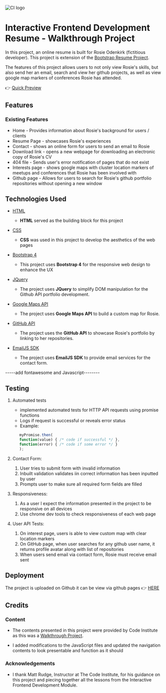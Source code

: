 ![CI logo](https://codeinstitute.s3.amazonaws.com/fullstack/ci_logo_small.png)

# Interactive Frontend Development Resume - Walkthrough Project

In this project, an online resume is built for Rosie Odenkirk (fictitious developer). This project is extension of the [Bootstrap Resume Project](https://github.com/kmadjei/MiniProjectWithBootstrap4). 

The features of this project allows users to not only view Rosie's skills, but also send her an email, search and view her github projects, as well as view google map markers  of conferences Rosie has attended.

👉 [Quick Preview](https://kmadjei.github.io/InteractiveFrontendDevelopment-Resume/)

## Features
 
### Existing Features
- Home - Provides information about Rosie's background for users / clients
- Resume Page - showcases Rosie's experiences
- Contact - shows an online form for users to send an email to Rosie
- Download link - opens a new webpage for downloading an electronic copy of Rosie's CV
- 404 file - Sends user's error notification of pages that do not exist
- Interests page - shows google maps with  cluster location markers of meetups and conferences that Rosie has been involved with
- Github page - Allows for users to search for Rosie's github portfolio repositories without opening a new window 

## Technologies Used

- [HTML](https://www.w3schools.com/html/default.asp)
    - **HTML** served as the building block for this project

- [CSS](https://www.w3schools.com/css/default.asp)
    - **CSS** was used in this project to develop the aesthetics of the web pages

- [Bootstrap 4](https://getbootstrap.com/docs/4.6/getting-started/introduction/)
     - This project uses **Bootstrap 4** for the responsive web design to enhance the UX

- [JQuery](https://jquery.com)
    - The project uses **JQuery** to simplify DOM manipulation for the Github API portfolio development.

- [Google Maps API](https://developers.google.com/maps/gmp-get-started#quickstart)
    - The project uses **Google Maps API** to build a custom map for Rosie.
  
- [GitHub API](https://docs.github.com/en/rest)
    - The project uses the **GitHub API** to showcase Rosie's portfolio by linking to her repositories.

- [EmailJS SDK](https://www.emailjs.com/docs/)
    - The project uses **EmailJS SDK** to provide email services for the contact form.

-----add fontawesome and Javascript--------

## Testing

1. Automated tests
     - implemented automated tests for HTTP API requests using promise functions
     -  Logs if request is successful or reveals error status 
     - Example:
     ```js
        myPromise.then(
        function(value) { /* code if successful */ },
        function(error) { /* code if some error */ }
        );
     ```

2. Contact Form:
    1. User tries to submit form with invalid information
    2. Inbuilt validation validates iin correct information has been inputted by user
    3. Prompts user to make sure all required form fields are filled

3. Responsiveness:
    1. As a user I expect the information presented in the project to be responsive on all devices
    2. Use chrome dev tools to check responsiveness of each web page  

4. User API Tests:
    1. On interest page, users is able to view custom map with clear location markers
    2. On GitHub page, when user searches for any github user name, it returns profile avatar along with list of repositories
    3. When users send email via contact form, Rosie must receive email sent

## Deployment

The project is uploaded on Github it can be view via github pages 👉 [HERE](https://kmadjei.github.io/InteractiveFrontendDevelopment-Resume/)


## Credits

### Content
- The contents presented in this project were provided by Code Institute as this was a [Walkthrough Project](https://github.com/Code-Institute-Solutions/GoogleMaps/tree/master/01-adding_the_map_element).

-  I added modifications to the JavaScript files and updated the navigation contents to look presentable and function as it should

### Acknowledgements

- I thank Matt Rudge, Instructor at The Code Institute, for his guidance on this project and piecing together all the lessons from the Interactive Frontend Development Module.

